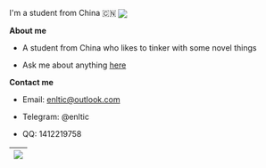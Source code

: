 I'm a student from China 🇨🇳 <img align="center" src="https://github.com/images/mona-whisper.gif" />

**About me**

- A student from China who likes to tinker with some novel things

- Ask me about anything [here](https://github.com/LuoH-AN/LuoH-AN/issues)

**Contact me**

- Email: enltic@outlook.com

- Telegram: @enltic

- QQ: 1412219758

| <a href="https://github.com/anuraghazra/github-readme-stats"><img align="center" src="https://github-readme-stats.vercel.app/api/top-langs/?username=LuoH-AN&layout=compact&theme=buefy&hide_border=true" /></a> |
| ------------- |